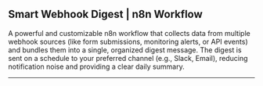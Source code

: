 ## Smart Webhook Digest | n8n Workflow

A powerful and customizable n8n workflow that collects data from multiple webhook sources (like form submissions, monitoring alerts, or API events) and bundles them into a single, organized digest message. The digest is sent on a schedule to your preferred channel (e.g., Slack, Email), reducing notification noise and providing a clear daily summary.

_____________

